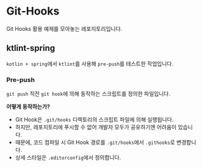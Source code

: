 # Git-Hooks
Git Hooks 활용 예제를 모아놓는 레포지토리입니다.

## ktlint-spring
`kotlin + spring`에서 `ktlint`를 사용해 `pre-push`를 테스트한 작업입니다.

### Pre-push
`git push` 직전 `git hook`에 의해 동작하는 스크립트를 정의한 파일입니다.

**어떻게 동작하는가?**
- Git Hook은 `.git/hooks` 디렉토리의 스크립트 파일에 의해 실행됩니다.
- 하지만, 레포지토리에 푸시할 수 없어 개발자 모두가 공유하기엔 어려움이 있습니다.
- 때문에, 코드 컴파일 시 Git Hook 경로를 `.git/hooks`에서 `.githooks`로 변경합니다.
- 상세 스타일은 `.editorconfig`에서 정의합니다.
